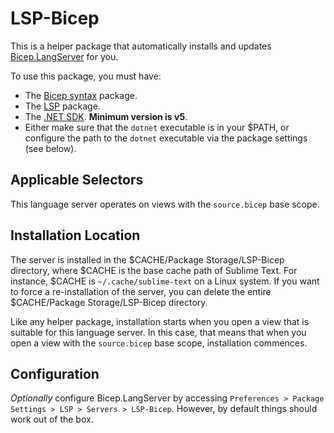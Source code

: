# LSP-Bicep

This is a helper package that automatically installs and updates
[Bicep.LangServer](https://github.com/Azure/bicep) for you.

To use this package, you must have:

- The [Bicep syntax](https://packagecontrol.io/packages/Bicep) package.
- The [LSP](https://packagecontrol.io/packages/LSP) package.
- The [.NET SDK](https://dotnet.microsoft.com/download). **Minimum version is v5**.
- Either make sure that the `dotnet` executable is in your $PATH, or configure the path to the `dotnet` executable via the package settings (see below).

## Applicable Selectors

This language server operates on views with the `source.bicep` base scope.

## Installation Location

The server is installed in the $CACHE/Package Storage/LSP-Bicep directory, where $CACHE is the base cache path of Sublime Text. For instance, $CACHE is `~/.cache/sublime-text` on a Linux system. If you want to force a re-installation of the server, you can delete the entire $CACHE/Package Storage/LSP-Bicep directory.

Like any helper package, installation starts when you open a view that is suitable for this language server. In this case, that means that when you open a view with the `source.bicep` base scope, installation commences.

## Configuration

_Optionally_ configure Bicep.LangServer by accessing `Preferences > Package Settings > LSP > Servers > LSP-Bicep`. However, by default things should work out of the box.
